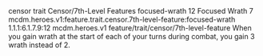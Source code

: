 <ability>
  <metadata>
    <class>censor</class>
    <feature_type>trait</feature_type>
    <file_dpath>Censor/7th-Level Features</file_dpath>
    <item_id>focused-wrath</item_id>
    <item_index>12</item_index>
    <item_name>Focused Wrath</item_name>
    <level>7</level>
    <scc>mcdm.heroes.v1:feature.trait.censor.7th-level-feature:focused-wrath</scc>
    <scdc>1.1.1:6.1.7.9:12</scdc>
    <source>mcdm.heroes.v1</source>
    <type>feature/trait/censor/7th-level-feature</type>
  </metadata>
  <effects>
    <effect type="mundane">When you gain wrath at the start of each of your turns during combat, you gain 3 wrath instead of 2.</effect>
  </effects>
</ability>
